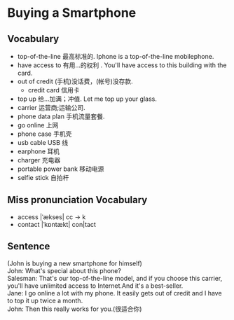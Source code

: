 # Buying a Smartphone
## Vocabulary
* top-of-the-line 最高标准的. Iphone is a top-of-the-line mobilephone.
* have access to 有用...的权利 . You'll have access to this building with the card.
* out of credit (手机)没话费，(帐号)没存款.
  * credit card 信用卡
* top up 给...加满；冲值. Let me top up your glass.
* carrier 运营商;运输公司.
* phone data plan 手机流量套餐.
* go online 上网
* phone case 手机壳
* usb cable USB 线
* earphone 耳机
* charger 充电器
* portable power bank 移动电源
* selfie stick 自拍杆

## Miss pronunciation Vocabulary
* access |ˈækses| cc -> k
* contact |ˈkɒntækt|  con|tact

## Sentence
(John is buying a new smartphone for himself)  
John: What's special about this phone?  
Salesman: That's our top-of-the-line model, and if you choose this carrier, you'll have unlimited access to Internet.And it's a best-seller.  
Jane: I go online a lot with my phone. It easily gets out of credit and I have to top it up twice a month.  
John: Then this really works for you.(很适合你)
